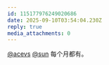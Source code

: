 ```yaml
---
id: 115177976249020686
date: 2025-09-10T03:54:04.230Z
reply: true
media_attachments: 0
---
```


<p><span class="h-card" translate="no"><a href="https://mastodon.social/@acevs" class="u-url mention" rel="nofollow noopener" target="_blank">@<span>acevs</span></a></span> <span class="h-card" translate="no"><a href="https://jiong.us/@sun" class="u-url mention" rel="nofollow noopener" target="_blank">@<span>sun</span></a></span> 每个月都有。</p>

